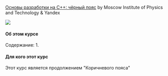 [Основы разработки на C++: чёрный пояс](https://www.coursera.org/learn/c-plus-plus-black) by Moscow Institute of Physics and Technology & Yandex

<p>
    <a href="https://www.coursera.org/learn/c-plus-plus-black">
        <img src="https://github.com/VulpesCorsac/Coursera-Modern-C-plus-plus-development/blob/master/5%20-%20Black%20belt/Logo5.jpg">
    </a>
</p>

#### Об этом курсе ####

Содержание:
1.

#### Для кого этот курс ####
Этот курс является продолжением "Коричневого пояса"